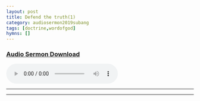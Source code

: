 ```yaml
---
layout: post
title: Defend the truth(1)
category: audiosermon2019subang
tags: [doctrine,wordofgod]
hymns: []
---
```


### <a href="http://docs.google.com/uc?export=open&id=1uUqv-rYvN7scCWxLxjA0WYPgbclxniC6">Audio Sermon Download</a>

<audio controls="mycontrol" height="50" width="50">
 <source src="https://raw.githubusercontent.com/catchuptjc/catchuptjc.github.io/master/music/LoveUnreserved.mp3" type="audio/mp3" />
<embed height="50" width="50" src="music.mp3" />
</audio>




----
****
